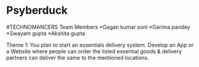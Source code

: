 # Psyberduck
#TECHNOMANCERS
Team Members
*Gagan kumar soni
*Garima pandey
*Swayam gupta
*Akshita gupta

Theme 1: You plan to start an essentials delivery system. Develop an
App or a Website where people can order the listed essential goods &
delivery partners can deliver the same to the mentioned locations.





